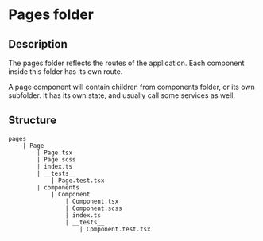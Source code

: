 # Pages folder

## Description

The pages folder reflects the routes of the application. Each component inside this folder has its own route.

A page component will contain children from components folder, or its own subfolder. It has its own state, and usually call some services as well.
## Structure

    pages
        | Page
            | Page.tsx
            | Page.scss
            | index.ts
            | __tests__
                | Page.test.tsx
            | components
                | Component
                    | Component.tsx
                    | Component.scss
                    | index.ts
                    | __tests__
                        | Component.test.tsx
                